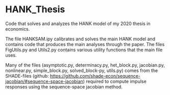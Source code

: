 # HANK_Thesis
Code that solves and analyzes the HANK model of my 2020 thesis in economics. 

The file HANKSAM.ipy calibrates and solves the main HANK model and contains code that produces the main analyses through the paper. 
The files FigUtils.py and Utils2.py contains various utility functions that the main file uses. 

Many of the files (asymptotic.py, determinacy.py, het_block.py, jacobian.py, nonlinear.py, simple_block.py, solved_block-py, utils.py) comes from the SHADE-files (github: https://github.com/shade-econ/sequence-jacobian/#sequence-space-jacobian) required to compute impulse responses using the sequence-space jacobian method. 
